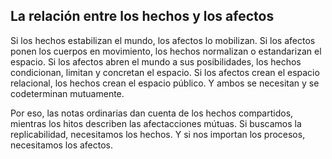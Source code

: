 ## **La relación entre los hechos y los afectos**

Si los hechos estabilizan el mundo, los afectos lo mobilizan. Si los afectos ponen los cuerpos en movimiento, los hechos normalizan o estandarizan el espacio. Si los afectos abren el mundo a sus posibilidades, los hechos condicionan, limitan y concretan el espacio. Si los afectos crean el espacio relacional, los hechos crean el espacio público. Y ambos se necesitan y se codeterminan mutuamente.

Por eso, las notas ordinarias dan cuenta de los hechos compartidos, mientras los hitos describen las afectacciones mútuas. Si buscamos la replicabilidad, necesitamos los hechos. Y si nos importan los procesos, necesitamos los afectos.

